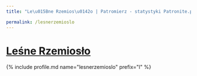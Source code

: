 ```yaml
---
title: "Le\u015Bne Rzemios\u0142o | Patromierz - statystyki Patronite.pl"

permalink: /lesnerzemioslo
---
```


# [Leśne Rzemiosło](https://patronite.pl/lesnerzemioslo)

{% include profile.md name="lesnerzemioslo" prefix="l" %}
